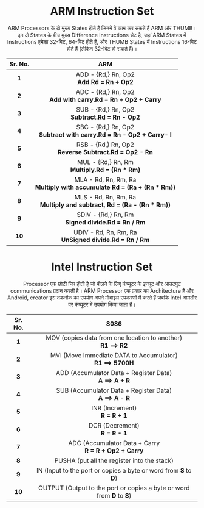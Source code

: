 
 <h1 align=center> ARM Instruction Set </h1>
 
 <p align=center> ARM Processors के दो मुख्य States होते हैं जिनमें वे काम कर सकते हैं ARM और THUMB। इन दो States के बीच मुख्य Difference Instructions सेट है, जहां ARM States में Instructions हमेशा 32-बिट, 64-बिट होते हैं, और THUMB States में Instructions 16-बिट होते हैं (लेकिन 32-बिट हो सकते हैं)। </p>
  
|Sr. No.| ARM |
|:----:|:-----:|
|**1**| ADD - {Rd,} Rn, Op2 <br> **Add.Rd = Rn + Op2** |
|**2**| ADC - {Rd,} Rn, Op2 <br> **Add with carry.Rd = Rn + Op2 + Carry** |
|**3**| SUB - {Rd,} Rn, Op2 <br> **Subtract.Rd = Rn - Op2** |
|**4**| SBC - {Rd,} Rn, Op2 <br> **Subtract with carry.Rd = Rn - Op2 + Carry- l** |
|**5**| RSB - {Rd,} Rn, Op2 <br> **Reverse Subtract.Rd = Op2 - Rn** |
|**6**| MUL - {Rd,} Rn, Rm <br> **Multiply.Rd = (Rn * Rm)** |
|**7**| MLA - Rd, Rn, Rm, Ra <br> **Multiply with accumulate Rd = (Ra + (Rn * Rm))** |
|**8**| MLS - Rd, Rn, Rm, Ra <br> **Multiply and subtract, Rd = (Ra - (Rn * Rm))** |
|**9**| SDIV - {Rd,} Rn, Rm <br> **Signed divide.Rd = Rn / Rm** |
|**10**| UDIV - Rd, Rn, Rm, Ra <br> **UnSigned divide.Rd = Rn / Rm** |



 <h1 align=center> Intel Instruction Set </h1>
 
 <p align=center> Processor एक छोटी चिप होती है जो बोलने के लिए कंप्यूटर के इनपुट और आउटपुट communications प्रदान करती है। ARM Processor एक प्रकार का Architecture है और Android, creator इस तकनीक का उपयोग अपने मोबाइल उपकरणों में करते हैं जबकि Intel आमतौर पर कंप्यूटर में उपयोग किया जाता है। </p>


|Sr. No.| 8086 |
|:----:|:-----:|
|**1**| MOV (copies data from one location to another) <br> **R1 ==> R2** |
|**2**| MVI (Move Immediate DATA to Accumulator) <br> **R1 ==> 5700H** |
|**3**| ADD (Accumulator Data + Register Data) <br> **A ==> A + R** |
|**4**| SUB (Accumulator Data + Register Data) <br> **A ==> A - R** |
|**5**| INR (Increment) <br> **R = R + 1** |
|**6**| DCR (Decrement) <br> **R = R - 1** |
|**7**| ADC (Accumulator Data + Carry <br> **R = R + Op2 + Carry** |
|**8**| PUSHA (put all the register into the stack) |
|**9**| IN (Input to the port or copies a byte or word from **S** to **D**) |
|**10**| OUTPUT (Output to the port or copies a byte or word from **D** to **S**) |

 
